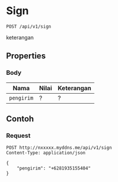 # Sign
```http
POST /api/v1/sign
```
keterangan
## Properties
### Body
Nama  | Nilai | Keterangan
--- | --- | ---
<code>pengirim</code> | ? | ?

## Contoh

### Request
```http
POST http://nxxxxx.myddns.me/api/v1/sign
Content-Type: application/json

{
    "pengirim": "+6281935155404"
}
```
